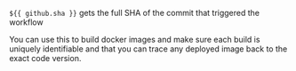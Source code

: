 `${{ github.sha }}` gets the full SHA of the commit that triggered the workflow

You can use this to build docker images and make sure each build is uniquely identifiable and that you can trace any deployed image back to the exact code version.
